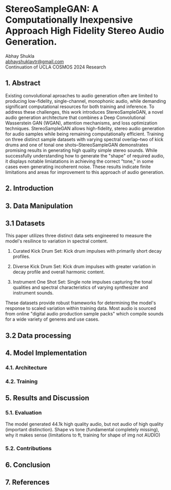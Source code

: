 # StereoSampleGAN: A Computationally Inexpensive Approach High Fidelity Stereo Audio Generation.

Abhay Shukla\
abhayshuklavtr@gmail.com\
Continuation of UCLA COSMOS 2024 Research

## 1. Abstract

Existing convolutional aproaches to audio generation often are limited to producing low-fidelity, single-channel, monophonic audio, while demanding significant computational resources for both training and inference. To address these challenges, this work introduces StereoSampleGAN, a novel audio generation architecture that combines a Deep Convolutional Wasserstein GAN (WGAN), attention mechanisms, and loss optimization techniques. StereoSampleGAN allows high-fidelity, stereo audio generation for audio samples while being remaining computationally efficient. Training on three distinct sample datasets with varying spectral overlap–two of kick drums and one of tonal one shots–StereoSampleGAN demonstrates promising results in generating high quality simple stereo sounds. While successfully understanding how to generate the "shape" of required audio, it displays notable limiatations in achieving the correct "tone," in some cases even generating incoherent noise. These results indicate finite limitations and areas for improvement to this approach of audio generation.

## 2. Introduction

## 3. Data Manipulation

## 3.1 Datasets

This paper utilizes three distinct data sets engineered to measure the model's resilince to variation in spectral content.

1. Curated Kick Drum Set: Kick drum impulses with primarily short decay profiles.

2. Diverse Kick Drum Set: Kick drum impulses with greater variation in decay profile and overall harmonic content.

3. Instrument One Shot Set: Single note impulses capturing the tonal qualities and spectral characteristics of varying synthesizer and instrument sounds.

These datasets provide robust frameworks for determining the model's response to scaled variation within training data. Most audio is sourced from online "digital audio production sample packs" which compile sounds for a wide variety of generes and use cases.

## 3.2 Data processing

## 4. Model Implementation

### 4.1. Architecture

### 4.2. Training

## 5. Results and Discussion

### 5.1. Evaluation

The model generated 44.1k high quality audio, but not audio of high quality (important distinction). Shape vs tone (fundamental completely missing), why it makes sense (limitations to ft, training for shape of img not AUDIO)

### 5.2. Contributions

## 6. Conclusion

## 7. References
